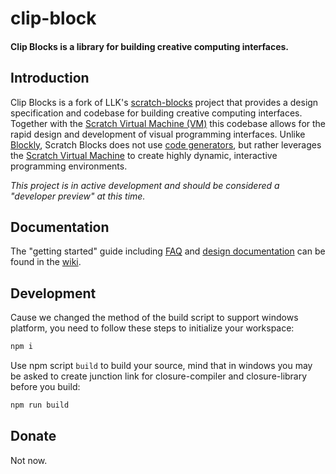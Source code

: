 # clip-block
#### Clip Blocks is a library for building creative computing interfaces.

## Introduction
Clip Blocks is a fork of LLK's [scratch-blocks](https://github.com/LLK/scratch-blocks) project that provides a design specification and codebase for building creative computing interfaces. Together with the [Scratch Virtual Machine (VM)](https://github.com/LLK/scratch-vm) this codebase allows for the rapid design and development of visual programming interfaces. Unlike [Blockly](https://github.com/google/blockly), Scratch Blocks does not use [code generators](https://developers.google.com/blockly/guides/configure/web/code-generators), but rather leverages the [Scratch Virtual Machine](https://github.com/LLK/scratch-vm) to create highly dynamic, interactive programming environments.

*This project is in active development and should be considered a "developer preview" at this time.*

## Documentation
The "getting started" guide including [FAQ](https://scratch.mit.edu/developers#faq) and [design documentation](https://github.com/LLK/scratch-blocks/wiki/Design) can be found in the [wiki](https://github.com/LLK/scratch-blocks/wiki).

## Development

Cause we changed the method of the build script to support windows platform, you need to follow these steps to initialize your workspace:
```bash
npm i
```

Use npm script `build` to build your source, mind that in windows you may be asked to create junction link for closure-compiler and closure-library before you build:
```bash
npm run build
```

## Donate
Not now.
